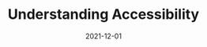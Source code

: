 ---
date: 2021-12-01
permalink: false
publisher: linkedin
tags:
  - accessibility
  - testing
  - tooling
target_url: https://www.linkedin.com/pulse/accessibility-new-standard-test-steven-mason/
title: Understanding Accessibility
---